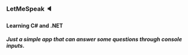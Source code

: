 ### LetMeSpeak :speaker:

#### Learning C# and .NET

##### Just a simple app that can answer some questions through console inputs.  
